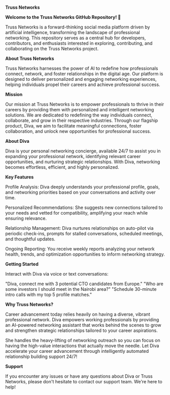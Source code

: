**Truss Networks**

**Welcome to the Truss Networks GitHub Repository! 🚀**

Truss Networks is a forward-thinking social media platform driven by artificial intelligence, transforming the landscape of professional networking. This repository serves as a central hub for developers, contributors, and enthusiasts interested in exploring, contributing, and collaborating on the Truss Networks project.

**About Truss Networks**

Truss Networks harnesses the power of AI to redefine how professionals connect, network, and foster relationships in the digital age. Our platform is designed to deliver personalized and engaging networking experiences, helping individuals propel their careers and achieve professional success.

**Mission**

Our mission at Truss Networks is to empower professionals to thrive in their careers by providing them with personalized and intelligent networking solutions. We are dedicated to redefining the way individuals connect, collaborate, and grow in their respective industries. Through our flagship product, Diva, we aim to facilitate meaningful connections, foster collaboration, and unlock new opportunities for professional success.

**About Diva**

Diva is your personal networking concierge, available 24/7 to assist you in expanding your professional network, identifying relevant career opportunities, and nurturing strategic relationships. With Diva, networking becomes effortless, efficient, and highly personalized.

**Key Features**

Profile Analysis: Diva deeply understands your professional profile, goals, and networking priorities based on your conversations and activity over time.

Personalized Recommendations: She suggests new connections tailored to your needs and vetted for compatibility, amplifying your reach while ensuring relevance.

Relationship Management: Diva nurtures relationships on auto-pilot via periodic check-ins, prompts for stalled conversations, scheduled meetings, and thoughtful updates.

Ongoing Reporting: You receive weekly reports analyzing your network health, trends, and optimization opportunities to inform networking strategy.

**Getting Started**

Interact with Diva via voice or text conversations:

"Diva, connect me with 3 potential CTO candidates from Europe."
"Who are some investors I should meet in the Nairobi area?"
"Schedule 30-minute intro calls with my top 5 profile matches."

**Why Truss Networks?**

Career advancement today relies heavily on having a diverse, vibrant professional network. Diva empowers working professionals by providing an AI-powered networking assistant that works behind the scenes to grow and strengthen strategic relationships tailored to your career aspirations.

She handles the heavy-lifting of networking outreach so you can focus on having the high-value interactions that actually move the needle. Let Diva accelerate your career advancement through intelligently automated relationship building support 24/7!

**Support**

If you encounter any issues or have any questions about Diva or Truss Networks, please don't hesitate to contact our support team. We're here to help!
